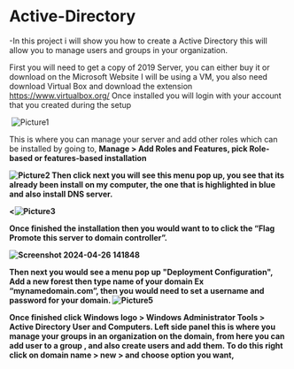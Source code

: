 # Active-Directory
-In this project i will show you how to create a Active Directory this will allow you to manage users and groups in your organization.

First you will need to get a copy of 2019 Server, you can either buy it  or download on the Microsoft Website
I will be using a VM, you also need download Virtual Box and download the extension https://www.virtualbox.org/
Once installed you will login with your account that you created during the setup


<img> ![Picture1](https://github.com/Cworm80/Active-Directory/assets/161678144/c290a065-522d-4042-8de5-e93bd2ed873a)</img>

This is where you can manage your server and add other roles which can be installed by going to, <b> Manage > Add Roles and Features, pick Role-based or features-based installation<b>

<img>![Picture2](https://github.com/Cworm80/Active-Directory/assets/161678144/95d1523c-226f-4886-b4f7-ad86a4182d07)</img>
Then click next you will see this menu pop up, you see that its already been install on my computer, the one that is highlighted in blue and also install DNS server. 

<img><![Picture3](https://github.com/Cworm80/Active-Directory/assets/161678144/07cd8826-3c93-4a3d-9679-57ed40c1dd3d)</img>

Once finished the installation then you would want to to click the “Flag Promote this server to domain controller”.

<img>![Screenshot 2024-04-26 141848](https://github.com/Cworm80/Active-Directory/assets/161678144/989f2a19-c8f2-40a8-b5d6-0fd89286d87d)</img>

Then next you would see a menu pop up <b>"Deployment Configuration"<b>,
Add a new forest then type name of your domain Ex “mynamedomain.com”, then you would need to set a username and password for your domain.
<img>![Picture5](https://github.com/Cworm80/Active-Directory/assets/161678144/f14a8203-4779-469f-9664-a9c0ca4b5f6d)<img>

Once finished click <b> Windows logo > Windows Administrator Tools >
Active Directory User and Computers.<b> Left side panel this is where you manage your groups in an organization on the domain, from here you can add user to a group , and also create users and add them. To do this right click on domain name > new > and choose option you want, 

